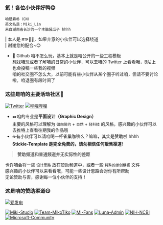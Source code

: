 ### 氦！各位小伙伴好鸭😋
    咱是霖朴（CN）  
    英文名是：Miki_Lin  
    来自湖南省长沙的一个木脑袋瓜子 hhhh
|  本人是 `MTF`🏳️‍⚧️，如果介意的小伙伴可以选择绕道  
|  谢谢您的配合~😊  

- 🦫 Github 咱不怎么玩，基本上就是咱公开的一些工程模板  
想找咱玩或者了解咱的日常的小伙伴，可以去咱的 Twitter 上看看哦，B站上也会投稿一些我的视频  
咱的社交圈不怎么大，以前可能有些小伙伴从某个圈子听过咱，但请不要讨论啦，咱退圈有段时间了  
  
### 这些是咱的主要活动社区🤭  
[![Twitter][link-twitter]](https://twitter.com/Miki_Lin_CN) [![哔哩哔哩][link-bilibili]](https://space.bilibili.com/22974524)  
  
- ✒️咱的专业是**平面设计（Graphic Design）**  
主要的风格可以理解为 `偏向简约` + `自然` + `轻科技` 的风格，感兴趣的小伙伴可以去推特上查看往期我的作品哦  
- ☕有小伙伴可以请咱喝一杯雀巢咖啡么？嘛嘛，其实是赞助啦 hhhh  
**Stickie-Template 是完全免费的，请勿相信任何贩售渠道!**  
> **赞助频道和普通频道并无实际性的差距**  
  
也许咱会将一些 `设计思路` 放在赞助频道中，或者一些 `特殊的原创模板` 文件  
感兴趣的小伙伴可以来看看哦，可能一些设计思路会对你有所帮助  
无论赞助与否，感谢每一位小伙伴的支持！  
### 这是咱的赞助渠道😋  
[![爱发电][link-afdian]](https://afdian.net/@Miki_Lin)  
  
[![Miki-Studio](https://img.shields.io/badge/Miki-Studio-9cf)](https://github.com/MikiLin-wiviw) 
[![Team-MikoTiko](https://img.shields.io/badge/Team-MikoTiko-blue)](https://github.com/MikiLin-wiviw) 
[![Mi-Fans](https://img.shields.io/badge/Xiaomi-Fans-orange)](https://www.mi.com/index.html) 
[![Luna-Admin](https://img.shields.io/badge/Luna-Admin-blueviolet)](https://github.com/MikiLin-wiviw) 
[![NIH-NCBI](https://img.shields.io/badge/NIH-NCBI-lightgrey)](https://www.ncbi.nlm.nih.gov) 
[![Microsoft-Community](https://img.shields.io/badge/Microsoft-Community-blue)](https://answers.microsoft.com) 


[link-twitter]: https://img.shields.io/badge/dynamic/json?url=https%3A%2F%2Fapi.swo.moe%2Fstats%2Ftwitter%2FMiki_Lin_CN&query=count&color=1da1f2&label=Twitter&labelColor=282c34&logo=twitter&suffix=+follows&cacheSeconds=3600  
[link-bilibili]: https://img.shields.io/badge/dynamic/json?url=https%3A%2F%2Fapi.swo.moe%2Fstats%2Fbilibili%2F22974524&query=count&color=282c34&label=%E5%93%94%E5%93%A9%E5%93%94%E5%93%A9&labelColor=FE7398&logo=data%3Aimage%2Fpng%3Bbase64%2CiVBORw0KGgoAAAANSUhEUgAAAGAAAABgCAYAAADimHc4AAAD7ElEQVR4nO2dW9WrMBCFK6ESkFAJSKiESqgEHCABCZWAhEpAAhL2ecik5dDc%2FpXLBDLfWnlqy0xmJ5BMQnq5CIIgCIIgCIIgCIIgCEIBAHQAemYfrgCunD6wAKAHsEKxALgx+bCQD8%2FS9tmgVqeDr1lLigDgZvDhXso+K9TyTBQRwRJ8AHjntl0Flh5QRAQK%2FmKxPeayWx2OXpBNBKiHvi34b7T2MC4pAvW6twR%2FRwkRKPizBN8CgEcuESj4Lwm+BwBjahEk+H8EwJRKhOaCDzW8e1JLfkUUH1NgmR3XmHffHR1l+72BSs8d7w8U+JDAnZERQMcV+CtUi7dNqFqibB4J7vtrq7xKCuAasbTMXCL4T+5aVk6+2xHUrWdhruAR6HIJcOeu2UHI8zyAe2ytWfEdWz9PVvQ8YAmIQ5dDAB9LFsMVAv8oMO2zAGrC5WNIarRiAuKR9jYEd9pY08aa6uUzIHGRdkgKd8pY0yc1WjEBAqypDYoAG0QAZkQAZkQAZkQAZk4vANQenjsSzS3I%2FwcSbXU5jQBUkRtdf4Rar90v8kSv3+I3ffCCSpk8I%2Fw+lgDkdI%2Fv2rEp2CaiWm1AsDQLlDAD+dlFXLMeAaCSeLZdaSFE5VUQNot38cKuEeBgAsSuG0flVZBmEanbXfNQAsS0fgBYIn2fIu3%2FBBMHEyBmDXlFfA8IzeHb+Ems4WAChKykrVA9ZfsQTL57jXzRg4A5wC%2FA8N4ADiZAZwm2XjW75Qh2KOTfA0p4kygPw28OJcCVgn3nDnYo2EwEYRgGH0qAMyICMCMCMCMCMCMCMCMCMCMCfP3qwHDOQ4AAUekTk8FaBRihJnZdYbvtCGC7LvmkM63GjVDINPFrQgCq5ETXfmMzI90FXzPvfqt7x4rEu%2FZaEcCUxFvgz2zO+BUn6UkoaEEAsptiMSX5e8FoRYCN7cVgb4Vq7U%2FH50Pq4JNP7Qiw8UFnJwcK+tXy+Wj6PLEvPgHSHv5UgwA1IQIwwyFAyLJin9RoxYgAzAQIkPwNmf26busC+OIx5TDqo5nDT+F%2FSS%2F9CYzwb+No49zNy2evkYv0LywGGAXUvp6eSneycqOic0w20k7CNgKE7jJunSGLACTCxF27ylmQc98T5MQUH49swd+I0HPXslLKnT0N+wnkrTKi9JZL%2FL9i1SorMmdeQ4TQQ7OFMxIMzGD45w8nUL1im7efENZLJpgPSw0pfz0cdt4U3230Td%2FTvx2R6d2FrHhEWLkq5PELOMsRPHCPnAZGv1xJteL7jbJiaW3sB2nDvPC%2FosSYvjRQz4cJ6n7KO3rYQL7M+L6nVtfDVRAEQRAEQRAEQRAEIZ5%2FSAXmdfXaoQsAAAAASUVORK5CYII%3D&suffix=+%E5%85%B3%E6%B3%A8&cacheSeconds=3600  
[link-afdian]: https://img.shields.io/badge/dynamic/json?url=https%3A%2F%2Fapi.swo.moe%2Fstats%2Fafdian%2FMiki_Lin&query=count&color=282c34&label=%E7%88%B1%E5%8F%91%E7%94%B5&labelColor=946ce6&suffix=+%E5%8F%91%E7%94%B5%E4%BA%BA%E6%AC%A1+%2F+%E6%9C%88&cacheSeconds=3600
